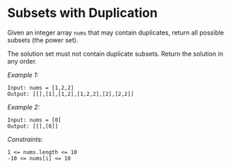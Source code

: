 # Subsets with Duplication

Given an integer array `nums` that may contain duplicates, return all possible subsets (the power set).

The solution set must not contain duplicate subsets. Return the solution in any order.

*Example 1:*

    Input: nums = [1,2,2]
    Output: [[],[1],[1,2],[1,2,2],[2],[2,2]]

*Example 2:*

    Input: nums = [0]
    Output: [[],[0]]

*Constraints:*

    1 <= nums.length <= 10
    -10 <= nums[i] <= 10

